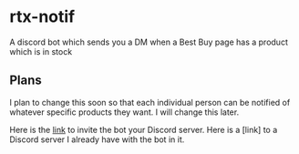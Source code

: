 # rtx-notif
A discord bot which sends you a DM when a Best Buy page has a product which is in stock
## Plans
I plan to change this soon so that each individual person can be notified of whatever specific products they want. I will change this later.

Here is the [link](https://discord.com/api/oauth2/authorize?client_id=794431055721267212&permissions=84992&scope=bot) to invite the bot your Discord server. Here is a [link] to a Discord server I already have with the bot in it.
